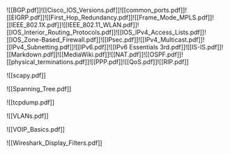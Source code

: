 ![[BGP.pdf]]![[Cisco_IOS_Versions.pdf]]![[common_ports.pdf]]![[EIGRP.pdf]]![[First_Hop_Redundancy.pdf]]![[Frame_Mode_MPLS.pdf]]![[IEEE_802.1X.pdf]]![[IEEE_802.11_WLAN.pdf]]![[IOS_Interior_Routing_Protocols.pdf]]![[IOS_IPv4_Access_Lists.pdf]]![[IOS_Zone-Based_Firewall.pdf]]![[IPsec.pdf]]![[IPv4_Multicast.pdf]]![[IPv4_Subnetting.pdf]]![[IPv6.pdf]]![[IPv6 Essentials 3rd.pdf]]![[IS-IS.pdf]]![[Markdown.pdf]]![[MediaWiki.pdf]]![[NAT.pdf]]![[OSPF.pdf]]![[physical_terminations.pdf]]![[PPP.pdf]]![[QoS.pdf]]![[RIP.pdf]]

![[scapy.pdf]]

![[Spanning_Tree.pdf]]

![[tcpdump.pdf]]

![[VLANs.pdf]]

![[VOIP_Basics.pdf]]

![[Wireshark_Display_Filters.pdf]]